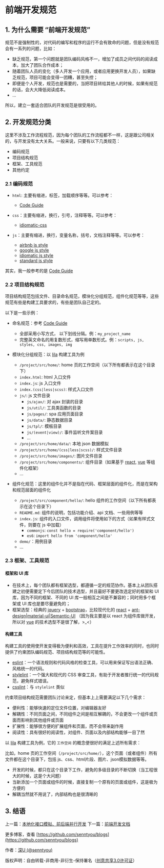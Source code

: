 # 前端开发规范

## 1. 为什么需要 “前端开发规范”

规范不是强制性的，对代码的编写和程序的运行不会有致命的问题，但是没有规范会有一系列的问题，比如：

* 缺乏规范，第一个问题就是团队编码风格不一，增加了成员之间代码的阅读成本，加大了团队合作成本；
* 随着团队人员的变化（多人开发一个应用，或者应用更换开发人员），如果缺乏规范，项目可能会变得一团糟，甚至失控；
* 即便是个人开发，规范也是需要的，当把项目转给其他人的时候，如果有规范的话，会大大降低阅读成本。
* ...

所以，建立一套适合团队的开发规范是很受用的。

## 2. 开发规范分类

这里不涉及工作流程规范，因为每个团队的工作流程都不一样，这是跟公司相关的，与开发没有太大关系。一般来说，只要有以下几类规范：

* 编码规范
* 项目结构规范
* 框架、工具规范
* 其他约定

### 2.1 编码规范

* `html`: 主要有缩进，标签，加载顺序等等。可以参考：
    * [Code Guide](http://imweb.github.io/CodeGuide/)

* `css`：主要有缩进，换行，引号，注释等等。可以参考：
    * [idiomatic-css](https://github.com/necolas/idiomatic-css)

* `js`：主要有缩进，换行，变量名称，括号，文档注释等等。可以参考：
    * [airbnb js style](https://github.com/airbnb/javascript)
    * [google js style](https://google.github.io/styleguide/jsguide.html)
    * [idiomatic js style](https://github.com/rwaldron/idiomatic.js)
    * [standard js style](https://github.com/standard/standard)

其实，我一般参考的是 [Code Guide](http://imweb.github.io/CodeGuide/)


### 2.2 项目结构规范

项目结构规范包括文件、目录命名规范，模块化分组规范，组件化规范等等，这些规范有些是构建工具要求的，有些是团队自己定的。

以下是一些示例：

* 命名规范：参考 [Code Guide](http://imweb.github.io/CodeGuide/)
    * 全部采用小写方式， 以下划线分隔。例：`my_project_name`
    * 完整英文命名的用复数形式，缩写用单数形式。例：`scripts, js, styles, css, images, img`

* 模块化分组规范：以 [lila](https://github.com/senntyou/lila) 构建工具为例
    * `/project/src/home/`: home 页的工作空间（以下所有都表示在这个目录下）
    * `index.html`: html 入口文件
    * `index.js`: js 入口文件
    * `index.(css|less|scss)`: 样式入口文件
    * `js/`: js 文件目录
        * `js/ajax/`: 对 ajax 封装的目录
        * `js/util/`: 工具类函数的目录
        * `js/pages/`: spa 应用页面目录
        * `js/data/`: 静态数据目录
        * `js/tpl/`: 模板目录
        * `js/(event|view)/`: 事件监听文件案目录
        * ...
    * `/project/src/home/data/`: 本地 json 数据模拟
    * `/project/src/home/(css|less|scss)/`: 样式文件目录
    * `/project/src/home/images/`: 图片文件目录
    * `/project/src/home/components/`: 组件目录（如果基于 [react](https://github.com/facebook/react), [vue](https://github.com/vuejs/vue) 等组件化框架）
    * ...
* 组件化规范：这里的组件化并不是指在代码、框架层面的组件化，而是在架构和规范层面的组件化
    * `/project/src/component/hello/`: hello 组件的工作空间（以下所有都表示在这个目录下）
    * `README.md`: 组件的说明，包括功能介绍、api 文档、一些用例等等
    * `index.js`: 组件的入口文件，调用组件将使用如下的方式（如果有样式文件，则要在 js 中加载）
        * `commonjs`: `const hello = require('component/hello')`
        * `es6`: `import hello from 'component/hello'`
    * `demo/`：用例目录
    * ...

### 2.3 框架、工具规范

#### 框架和 UI 库

* 在技术上，每个团队都有框架选型，都遵循一定的规范协作。基本上从团队搭建之初便需要定下今后团队的技术选型，并且最好不要更改选定好的框架和 UI 库，因为不同的框架、不同的 UI 库一般相互之间是不兼容的；同时用多个框架或 UI 库也是要尽量避免的；
* 框架选型：经典的 [jquery](https://github.com/jquery/jquery) + [bootstrap](https://github.com/twbs/bootstrap)，比较现代化的 [react](https://github.com/facebook/react) + [ant-design](https://github.com/ant-design/ant-design)|[material-ui](https://github.com/mui-org/material-ui)|[Semantic-UI](https://github.com/Semantic-Org/Semantic-UI) （因为我主要是以 react 为组件库做开发，所以对 [vue](https://github.com/vuejs/vue) 的技术选型不是很了解，>_<）

#### 构建工具

构建工具的使用使开发变得极为便利和高效，工具在提升工作效率的同时，也同时提供了约束团队编码规范、项目结构规范等的可能性。

* [eslint](https://github.com/eslint/eslint)：一个语法规则和代码风格的检查工具，可以用来保证写出语法正确、风格统一的代码。
* [stylelint](https://github.com/stylelint/stylelint)：一个强大和现代的 CSS 审查工具，有助于开发者推行统一的代码规范，避免样式错误。
* [csslint](https://github.com/CSSLint/csslint)：与 `stylelint` 类似

约束项目结构规范需要团队讨论来定，但基本上上需要满足以下几个需求：

* 便利性：能够快速的定位文件位置，对编辑器友好
* 解耦性：不同页面之间，不同组件之间是相互解耦的，不会更改一个组件或页面而影响到其他组件或页面
* 扩展性：能够很方便的扩展组件和页面，而不会带来副作用
* 阅读性：具有很好的阅读性，对组件、页面以及内部结构能够一目了然

以 [lila](https://github.com/senntyou/lila) 构建工具为例，它的 `工作空间` 的概念便很好的满足上述所有需求：

比如，home 页的工作空间（`/project/src/home/`），这个页面（或者组件）所有文件都在这个目录下，包括 js、css、html片段、图片、json模拟数据等等。

* 开发的时候，都只在这个目录下工作，避免的多级目录的不断切换（当工程很大的时候，这是个大问题）
* 当新添加一个页面或组件的时候，直接复制一个原有的页面或组件，这是极为方便的
* 解耦当然就不用说了，内部结构也是很清晰的

## 3. 结语

上一篇：[本地化接口模拟、前后端并行开发](https://github.com/senntyou/blogs/blob/master/architecture/2.md)
下一篇：[前端开发文档](https://github.com/senntyou/blogs/blob/master/architecture/4.md)


更多博客，查看 [https://github.com/senntyou/blogs](https://github.com/senntyou/blogs)

作者：[深U (@senntyou)](https://github.com/senntyou)

版权声明：自由转载-非商用-非衍生-保持署名（[创意共享3.0许可证](https://creativecommons.org/licenses/by-nc-nd/3.0/deed.zh)）
